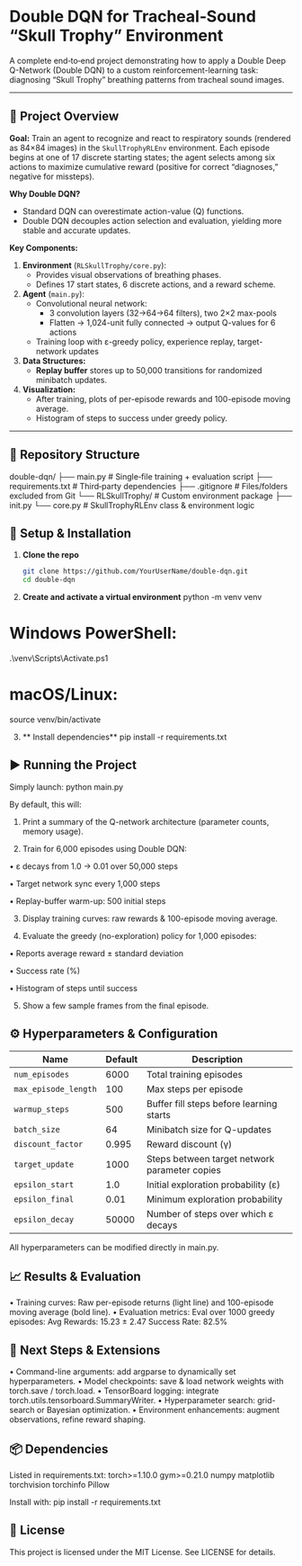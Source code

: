 # Double DQN for Tracheal‐Sound “Skull Trophy” Environment

A complete end‐to‐end project demonstrating how to apply a Double Deep Q-Network (Double DQN) to a custom reinforcement-learning task: diagnosing “Skull Trophy” breathing patterns from tracheal sound images.

---

## 📖 Project Overview

**Goal:** Train an agent to recognize and react to respiratory sounds (rendered as 84×84 images) in the `SkullTrophyRLEnv` environment. Each episode begins at one of 17 discrete starting states; the agent selects among six actions to maximize cumulative reward (positive for correct “diagnoses,” negative for missteps).

**Why Double DQN?**  
- Standard DQN can overestimate action-value (Q) functions.  
- Double DQN decouples action selection and evaluation, yielding more stable and accurate updates.

**Key Components:**  
1. **Environment** (`RLSkullTrophy/core.py`):  
   - Provides visual observations of breathing phases.  
   - Defines 17 start states, 6 discrete actions, and a reward scheme.  
2. **Agent** (`main.py`):  
   - Convolutional neural network:  
     - 3 convolution layers (32→64→64 filters), two 2×2 max-pools  
     - Flatten → 1,024-unit fully connected → output Q-values for 6 actions  
   - Training loop with ε-greedy policy, experience replay, target-network updates  
3. **Data Structures:**  
   - **Replay buffer** stores up to 50,000 transitions for randomized minibatch updates.  
4. **Visualization:**  
   - After training, plots of per-episode rewards and 100-episode moving average.  
   - Histogram of steps to success under greedy policy.

---

## 📂 Repository Structure
double-dqn/
├── main.py # Single‐file training + evaluation script
├── requirements.txt # Third‐party dependencies
├── .gitignore # Files/folders excluded from Git
└── RLSkullTrophy/ # Custom environment package
├── init.py
└── core.py # SkullTrophyRLEnv class & environment logic

## 🔧 Setup & Installation

1. **Clone the repo**  
   ```bash
   git clone https://github.com/YourUserName/double-dqn.git
   cd double-dqn

2. **Create and activate a virtual environment**
python -m venv venv
# Windows PowerShell:
.\venv\Scripts\Activate.ps1
# macOS/Linux:
source venv/bin/activate

3. ** Install dependencies**
pip install -r requirements.txt

## ▶️ Running the Project
Simply launch:
python main.py

By default, this will:

1. Print a summary of the Q-network architecture (parameter counts, memory usage).

2. Train for 6,000 episodes using Double DQN:

 • ε decays from 1.0 → 0.01 over 50,000 steps

 • Target network sync every 1,000 steps

 • Replay-buffer warm-up: 500 initial steps

3. Display training curves: raw rewards & 100-episode moving average.

4. Evaluate the greedy (no-exploration) policy for 1,000 episodes:

 • Reports average reward ± standard deviation

 • Success rate (%)

 • Histogram of steps until success

5. Show a few sample frames from the final episode.

## ⚙️ Hyperparameters & Configuration
| Name                 | Default | Description                                   |
| -------------------- | ------- | --------------------------------------------- |
| `num_episodes`       | 6000    | Total training episodes                       |
| `max_episode_length` | 100     | Max steps per episode                         |
| `warmup_steps`       | 500     | Buffer fill steps before learning starts      |
| `batch_size`         | 64      | Minibatch size for Q-updates                  |
| `discount_factor`    | 0.995   | Reward discount (γ)                           |
| `target_update`      | 1000    | Steps between target network parameter copies |
| `epsilon_start`      | 1.0     | Initial exploration probability (ε)           |
| `epsilon_final`      | 0.01    | Minimum exploration probability               |
| `epsilon_decay`      | 50000   | Number of steps over which ε decays           |

All hyperparameters can be modified directly in main.py.

## 📈 Results & Evaluation
• Training curves:
	Raw per-episode returns (light line) and 100-episode moving average (bold line).
• Evaluation metrics:
	Eval over 1000 greedy episodes:
	Avg Rewards: 15.23 ± 2.47
	Success Rate: 82.5%

## 🚀 Next Steps & Extensions
• Command-line arguments: add argparse to dynamically set hyperparameters.
• Model checkpoints: save & load network weights with torch.save / torch.load.
• TensorBoard logging: integrate torch.utils.tensorboard.SummaryWriter.
• Hyperparameter search: grid-search or Bayesian optimization.
• Environment enhancements: augment observations, refine reward shaping.

## 📦 Dependencies
Listed in requirements.txt:
torch>=1.10.0
gym>=0.21.0
numpy
matplotlib
torchvision
torchinfo
Pillow

Install with:
pip install -r requirements.txt

## 📄 License
This project is licensed under the MIT License. See LICENSE for details.








